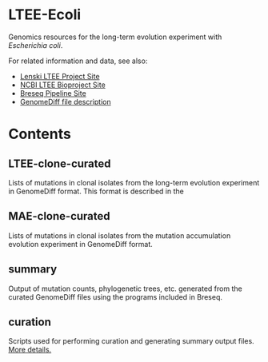 # LTEE-Ecoli
Genomics resources for the long-term evolution experiment with *Escherichia coli*.

For related information and data, see also:
* [Lenski LTEE Project Site](http://myxo.css.msu.edu/ecoli)
* [NCBI LTEE Bioproject Site](http://www.ncbi.nlm.nih.gov/bioproject/294072)
* [Breseq Pipeline Site](https://github.com/barricklab/breseq)
* [GenomeDiff file description](http://barricklab.org/twiki/pub/Lab/ToolsBacterialGenomeResequencing/documentation/gd_format.html)

# Contents

## LTEE-clone-curated

Lists of mutations in clonal isolates from the long-term evolution experiment
in GenomeDiff format. This format is described in the 

## MAE-clone-curated

Lists of mutations in clonal isolates from the mutation accumulation evolution
experiment in GenomeDiff format.

## summary

Output of mutation counts, phylogenetic trees, etc. generated from the curated GenomeDiff
files using the programs included in Breseq.

## curation

Scripts used for performing curation and generating summary output files. [More details.](curation/README.md)

